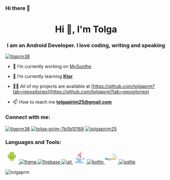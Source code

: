 ### Hi there 👋

<!--
**tolgaprm/tolgaprm** is a ✨ _special_ ✨ repository because its `README.md` (this file) appears on your GitHub profile.

Here are some ideas to get you started:

- 🔭 I’m currently working on ...
- 🌱 I’m currently learning ...
- 👯 I’m looking to collaborate on ...
- 🤔 I’m looking for help with ...
- 💬 Ask me about ...
- 📫 How to reach me: ...
- 😄 Pronouns: ...
- ⚡ Fun fact: ...
-->

<h1 align="center">Hi 👋, I'm Tolga</h1>
<h3 align="center">I am an Android Developer. I love coding, writing and speaking</h3>

<p align="left"> <a href="https://twitter.com/tlgprm38" target="blank"><img src="https://img.shields.io/twitter/follow/tlgprm38?logo=twitter&style=for-the-badge" alt="tlgprm38" /></a> </p>

- 🔭 I’m currently working on [MySoothe](https://github.com/tolgaprm/MySoothe)

- 🌱 I’m currently learning **[Ktor](https://ktor.io/docs/welcome.html)**

- 👨‍💻 All of my projects are available at [https://github.com/tolgaprm?tab=repositories](https://github.com/tolgaprm?tab=repositories)

- 📫 How to reach me **tolgapirim25@gmail.com**

<h3 align="left">Connect with me:</h3>
<p align="left">
<a href="https://twitter.com/tlgprm38" target="blank"><img align="center" src="https://raw.githubusercontent.com/rahuldkjain/github-profile-readme-generator/master/src/images/icons/Social/twitter.svg" alt="tlgprm38" height="30" width="40" /></a>
<a href="https://linkedin.com/in/tolga-pirim-7b0b10168" target="blank"><img align="center" src="https://raw.githubusercontent.com/rahuldkjain/github-profile-readme-generator/master/src/images/icons/Social/linked-in-alt.svg" alt="tolga-pirim-7b0b10168" height="30" width="40" /></a>
<a href="https://www.hackerrank.com/tolgapirim25" target="blank"><img align="center" src="https://raw.githubusercontent.com/rahuldkjain/github-profile-readme-generator/master/src/images/icons/Social/hackerrank.svg" alt="tolgapirim25" height="30" width="40" /></a>
</p>

<h3 align="left">Languages and Tools:</h3>
<p align="left"> <a href="https://developer.android.com" target="_blank" rel="noreferrer"> <img src="https://raw.githubusercontent.com/devicons/devicon/master/icons/android/android-original-wordmark.svg" alt="android" width="40" height="40"/> </a> <a href="https://www.figma.com/" target="_blank" rel="noreferrer"> <img src="https://www.vectorlogo.zone/logos/figma/figma-icon.svg" alt="figma" width="40" height="40"/> </a> <a href="https://firebase.google.com/" target="_blank" rel="noreferrer"> <img src="https://www.vectorlogo.zone/logos/firebase/firebase-icon.svg" alt="firebase" width="40" height="40"/> </a> <a href="https://git-scm.com/" target="_blank" rel="noreferrer"> <img src="https://www.vectorlogo.zone/logos/git-scm/git-scm-icon.svg" alt="git" width="40" height="40"/> </a> <a href="https://www.java.com" target="_blank" rel="noreferrer"> <img src="https://raw.githubusercontent.com/devicons/devicon/master/icons/java/java-original.svg" alt="java" width="40" height="40"/> </a> <a href="https://kotlinlang.org" target="_blank" rel="noreferrer"> <img src="https://www.vectorlogo.zone/logos/kotlinlang/kotlinlang-icon.svg" alt="kotlin" width="40" height="40"/> </a> <a href="https://www.mysql.com/" target="_blank" rel="noreferrer"> <img src="https://raw.githubusercontent.com/devicons/devicon/master/icons/mysql/mysql-original-wordmark.svg" alt="mysql" width="40" height="40"/> </a> <a href="https://www.sqlite.org/" target="_blank" rel="noreferrer"> <img src="https://www.vectorlogo.zone/logos/sqlite/sqlite-icon.svg" alt="sqlite" width="40" height="40"/> </a>  </p>

<p><img align="center" src="https://github-readme-stats.vercel.app/api/top-langs?username=tolgaprm&show_icons=true&theme=dark&title_color=ffffff&text_color=ffffff&locale=en&layout=compact" alt="tolgaprm" /></p>
